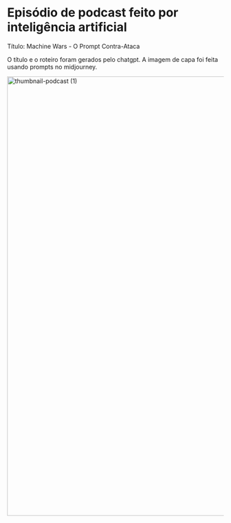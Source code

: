 # Episódio de podcast feito por inteligência artificial
Título: Machine Wars - O Prompt Contra-Ataca

O título e o roteiro foram gerados pelo chatgpt. A imagem de capa foi feita usando prompts no midjourney.



<img width="1024" height="1024" alt="thumbnail-podcast (1)" src="https://github.com/user-attachments/assets/1f756e5c-84db-4ffa-bc76-496d42d091d1" />
